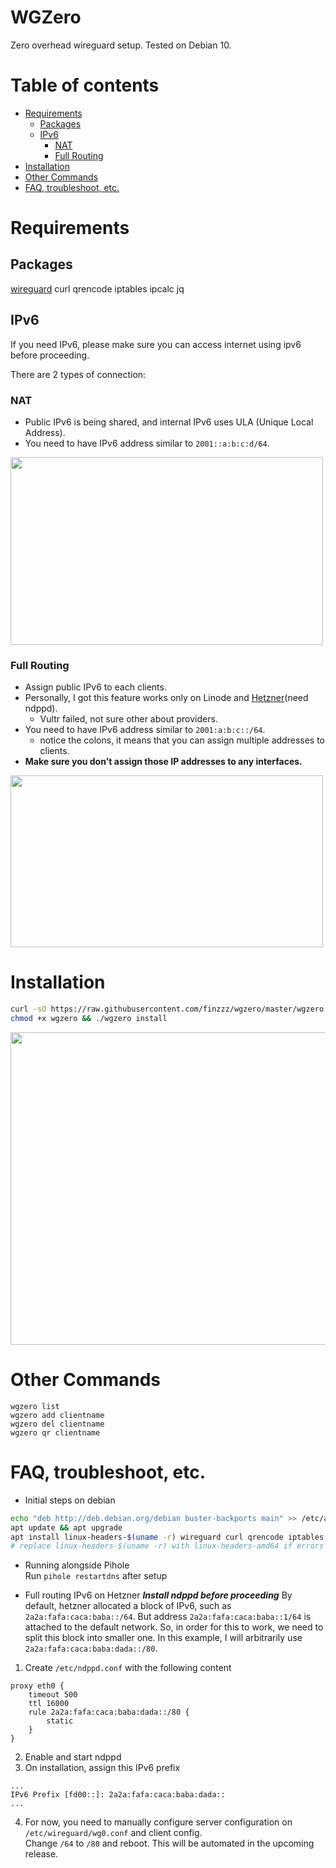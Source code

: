 # WGZero
Zero overhead wireguard setup. Tested on Debian 10.

# Table of contents
- [Requirements](#requirements)
    - [Packages](#Packages)
    - [IPv6](#ipv6)
        - [NAT](#nat)
        - [Full Routing](#Full-Routing)
- [Installation](#installation)
- [Other Commands](#other-commands)
- [FAQ, troubleshoot, etc.](#faq--troubleshoot--etc)

# Requirements
## Packages
[wireguard](https://www.wireguard.com/install/) curl qrencode iptables ipcalc jq

## IPv6
If you need IPv6, please make sure you can access internet using ipv6 before proceeding.

There are 2 types of connection:
### NAT
- Public IPv6 is being shared, and internal IPv6 uses ULA (Unique Local Address).
- You need to have IPv6 address similar to `2001::a:b:c:d/64`.
<img src="https://raw.githubusercontent.com/finzzz/wgzero/master/static/nat.jpg" width="500" height="300">

### Full Routing
- Assign public IPv6 to each clients.
- Personally, I got this feature works only on Linode and [Hetzner](#full-routing-ipv6-on-hetzner)(need ndppd).
  - Vultr failed, not sure other about providers.
- You need to have IPv6 address similar to `2001:a:b:c::/64`.
    - notice the colons, it means that you can assign multiple addresses to clients.
- **Make sure you don't assign those IP addresses to any interfaces.**

<img src="https://raw.githubusercontent.com/finzzz/wgzero/master/static/fr.jpg" width="500" height="275">


# Installation
```bash
curl -sO https://raw.githubusercontent.com/finzzz/wgzero/master/wgzero
chmod +x wgzero && ./wgzero install
```

<img src="https://raw.githubusercontent.com/finzzz/wgzero/master/static/install.png" width="700" height="500">

# Other Commands
```
wgzero list
wgzero add clientname
wgzero del clientname
wgzero qr clientname
```

# FAQ, troubleshoot, etc.
- Initial steps on debian
```bash
echo "deb http://deb.debian.org/debian buster-backports main" >> /etc/apt/sources.list
apt update && apt upgrade
apt install linux-headers-$(uname -r) wireguard curl qrencode iptables ipcalc jq
# replace linux-headers-$(uname -r) with linux-headers-amd64 if errors
```

- Running alongside Pihole  
Run `pihole restartdns` after setup

- Full routing IPv6 on Hetzner
***Install ndppd before proceeding***
By default, hetzner allocated a block of IPv6, such as `2a2a:fafa:caca:baba::/64`.
But address `2a2a:fafa:caca:baba::1/64` is attached to the default network.
So, in order for this to work, we need to split this block into smaller one.
In this example, I will arbitrarily use `2a2a:fafa:caca:baba:dada::/80`.

1. Create `/etc/ndppd.conf` with the following content
```
proxy eth0 {
    timeout 500
    ttl 16000
    rule 2a2a:fafa:caca:baba:dada::/80 {
        static
    }
}
```
2. Enable and start ndppd
3. On installation, assign this IPv6 prefix
```
...
IPv6 Prefix [fd00::]: 2a2a:fafa:caca:baba:dada::
...
```
4. For now, you need to manually configure server configuration on `/etc/wireguard/wg0.conf` and client config.  
Change `/64` to `/80` and reboot. This will be automated in the upcoming release.
